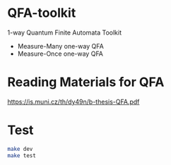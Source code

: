 # QFA-toolkit
1-way Quantum Finite Automata Toolkit
- Measure-Many one-way QFA
- Measure-Once one-way QFA

# Reading Materials for QFA
https://is.muni.cz/th/dy49n/b-thesis-QFA.pdf

# Test

```bash
make dev
make test
```
